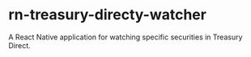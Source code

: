 # rn-treasury-directy-watcher

A React Native application for watching specific securities in Treasury Direct.
